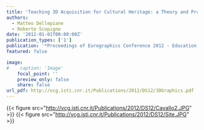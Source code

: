 ```yaml
---
title: 'Teaching 3D Acquisition for Cultural Heritage: a Theory and Practice Approach '
authors:
  - Matteo Dellepiane
  - Roberto Scopigno
date: '2012-01-01T00:00:00Z'
publication_types: ['1']
publication: '*Proceedings of Eurographics Conference 2012 - Education Papers*'
featured: false

image:
#    caption: 'Image'
    focal_point: ''
    preview_only: false
    share: false
url_pdf: http://vcg.isti.cnr.it/Publications/2012/DS12/3DGraphics.pdf
---
```

{{< figure src="http://vcg.isti.cnr.it/Publications/2012/DS12/Cavallo2.JPG" >}}
{{< figure src="http://vcg.isti.cnr.it/Publications/2012/DS12/Site.JPG" >}}
